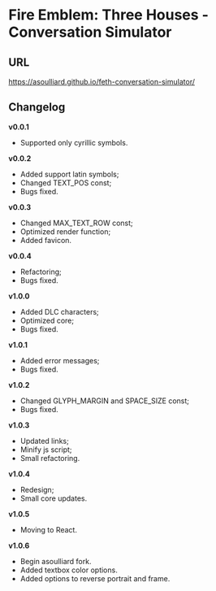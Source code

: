 # Fire Emblem: Three Houses - Conversation Simulator

## URL

https://asoulliard.github.io/feth-conversation-simulator/

## Changelog

**v0.0.1**

- Supported only cyrillic symbols.

**v0.0.2**

- Added support latin symbols;
- Changed TEXT_POS const;
- Bugs fixed.

**v0.0.3**

- Changed MAX_TEXT_ROW const;
- Optimized render function;
- Added favicon.

**v0.0.4**

- Refactoring;
- Bugs fixed.

**v1.0.0**

- Added DLC characters;
- Optimized core;
- Bugs fixed.

**v1.0.1**

- Added error messages;
- Bugs fixed.

**v1.0.2**

- Changed GLYPH_MARGIN and SPACE_SIZE const;
- Bugs fixed.

**v1.0.3**

- Updated links;
- Minify js script;
- Small refactoring.

**v1.0.4**

- Redesign;
- Small core updates.

**v1.0.5**

- Moving to React.

**v1.0.6**

- Begin asoulliard fork.
- Added textbox color options.
- Added options to reverse portrait and frame.